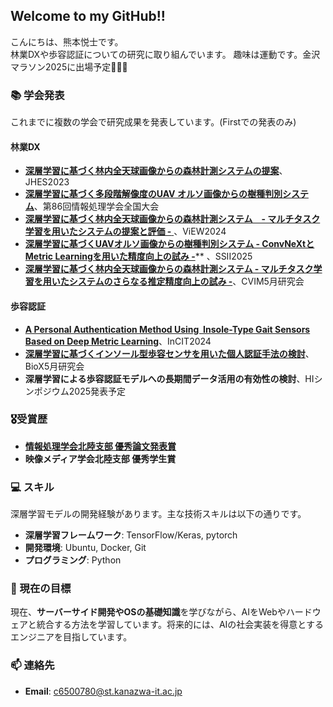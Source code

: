 ## Welcome to my GitHub!! 

こんにちは、熊本悦士です。  
林業DXや歩容認証についての研究に取り組んでいます。 
趣味は運動です。金沢マラソン2025に出場予定🏃‍♀️💨

### 📚 学会発表
これまでに複数の学会で研究成果を発表しています。(Firstでの発表のみ)  

#### 林業DX
- [**深層学習に基づく林内全天球画像からの森林計測システムの提案**](https://jglobal.jst.go.jp/detail?JGLOBAL_ID=202402254833115256&rel=1#%7B%22category%22%3A%220%22%2C%22keyword%22%3A%22%5C%22%E7%86%8A%E6%9C%AC%E6%82%A6%E5%A3%AB%5C%22%22%7D)、JHES2023
- [**深層学習に基づく多段階解像度のUAV オルソ画像からの樹種判別システム**](https://ipsj.ixsq.nii.ac.jp/records/236129)、第86回情報処理学会全国大会
- [**深層学習に基づく林内全天球画像からの森林計測システム　- マルチタスク学習を用いたシステムの提案と評価 -** ](https://www.tc-iaip.org/view/2024/program.html)、ViEW2024
- [**深層学習に基づくUAVオルソ画像からの樹種判別システム - ConvNeXtとMetric Learningを用いた精度向上の試み -**](https://pub.confit.atlas.jp/ja/event/ssii2025/presentation/IS3-26)** 、SSII2025 
- [**深層学習に基づく林内全天球画像からの森林計測システム - マルチタスク学習を用いたシステムのさらなる推定精度向上の試み -**](https://cvim.ipsj.or.jp/index.php?id=cvim241p-1)、CVIM5月研究会 
  
#### 歩容認証
- [**A Personal Authentication Method Using  Insole-Type Gait Sensors Based on Deep Metric Learning**](https://dit.rsu.ac.th/incit2024/en/poster-instruction.html)、InCIT2024
- [**深層学習に基づくインソール型歩容センサを用いた個人認証手法の検討**](https://www.ite.or.jp/ken/paper/20250605wAnZ/)、BioX5月研究会
- **深層学習による歩容認証モデルへの長期間データ活用の有効性の検討**、HIシンポジウム2025発表予定

### 🎖受賞歴

- [**情報処理学会北陸支部 優秀論文発表賞**](https://www.ipsj-hokuriku.gr.jp/awards/58e71b9fb2626f562314f75651e4886da54b2a0f.pdf)
- **映像メディア学会北陸支部 優秀学生賞**
  
### 💻 スキル
深層学習モデルの開発経験があります。主な技術スキルは以下の通りです。

- **深層学習フレームワーク**: TensorFlow/Keras, pytorch
- **開発環境**: Ubuntu, Docker, Git
- **プログラミング**: Python

### 🚀 現在の目標
現在、**サーバーサイド開発やOSの基礎知識**を学びながら、AIをWebやハードウェアと統合する方法を学習しています。将来的には、AIの社会実装を得意とするエンジニアを目指しています。

### 📫 連絡先
- **Email**: c6500780@st.kanazwa-it.ac.jp

